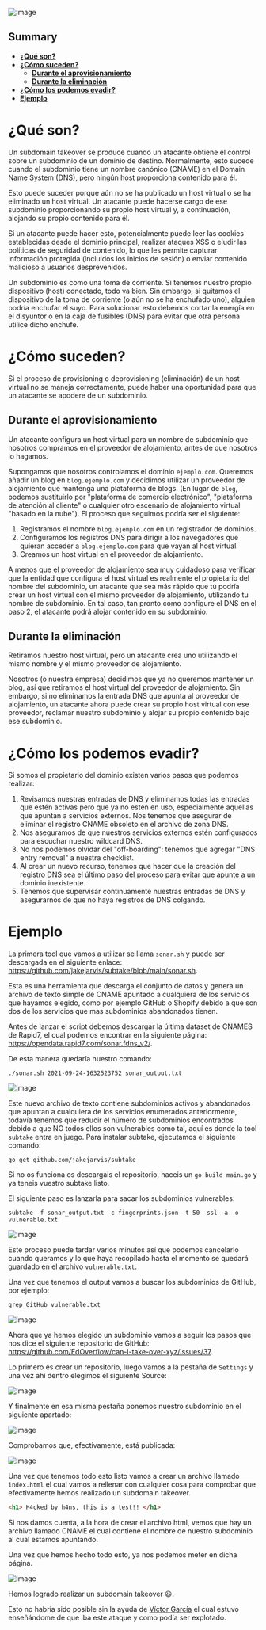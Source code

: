 ![image](https://user-images.githubusercontent.com/88755387/136995469-78ade12b-1603-4ad2-9354-29f6cf90e60b.png)


## __Summary__

- [__¿Qué son?__](#¿Qué-son?)
- [__¿Cómo suceden?__](#¿Cómo-suceden?)
    - [__Durante el aprovisionamiento__](#Durante-el-aprovisionamiento)
    - [__Durante la eliminación__](#Durante-la-eliminación)
- [__¿Cómo los podemos evadir?__](#¿Cómo-los-podemos-evadir?)
- [__Ejemplo__](#Ejemplo)

# __¿Qué son?__

Un subdomain takeover se produce cuando un atacante obtiene el control sobre un subdominio de un dominio de destino. Normalmente, esto sucede cuando el subdominio tiene un nombre canónico (CNAME) en el Domain Name System (DNS), pero ningún host proporciona contenido para él.

Esto puede suceder porque aún no se ha publicado un host virtual o se ha eliminado un host virtual. Un atacante puede hacerse cargo de ese subdominio proporcionando su propio host virtual y, a continuación, alojando su propio contenido para él.

Si un atacante puede hacer esto, potencialmente puede leer las cookies establecidas desde el dominio principal, realizar ataques XSS o eludir las políticas de seguridad de contenido, lo que les permite capturar información protegida (incluidos los inicios de sesión) o enviar contenido malicioso a usuarios desprevenidos.

Un subdominio es como una toma de corriente. Si tenemos nuestro propio dispositivo (host) conectado, todo va bien. Sin embargo, si quitamos el dispositivo de la toma de corriente (o aún no se ha enchufado uno), alguien podría enchufar el suyo. Para solucionar esto debemos cortar la energía en el disyuntor o en la caja de fusibles (DNS) para evitar que otra persona utilice dicho enchufe.

# __¿Cómo suceden?__

Si el proceso de provisioning o deprovisioning (eliminación) de un host virtual no se maneja correctamente, puede haber una oportunidad para que un atacante se apodere de un subdominio.

## __Durante el aprovisionamiento__

Un atacante configura un host virtual para un nombre de subdominio que nosotros compramos en el proveedor de alojamiento, antes de que nosotros lo hagamos.

Supongamos que nosotros controlamos el dominio `ejemplo.com`. Queremos añadir un blog en `blog.ejemplo.com` y decidimos utilizar un proveedor de alojamiento que mantenga una plataforma de blogs. (En lugar de `blog`, podemos sustituirlo por "plataforma de comercio electrónico", "plataforma de atención al cliente" o cualquier otro escenario de alojamiento virtual "basado en la nube"). El proceso que seguimos podría ser el siguiente:

1. Registramos el nombre `blog.ejemplo.com` en un registrador de dominios.
2. Configuramos los registros DNS para dirigir a los navegadores que quieran acceder a `blog.ejemplo.com` para que vayan al host virtual.
3. Creamos un host virtual en el proveedor de alojamiento.

A menos que el proveedor de alojamiento sea muy cuidadoso para verificar que la entidad que configura el host virtual es realmente el propietario del nombre del subdominio, un atacante que sea más rápido que tú podría crear un host virtual con el mismo proveedor de alojamiento, utilizando tu nombre de subdominio. En tal caso, tan pronto como configure el DNS en el paso 2, el atacante podrá alojar contenido en su subdominio.

## __Durante la eliminación__

Retiramos nuestro host virtual, pero un atacante crea uno utilizando el mismo nombre y el mismo proveedor de alojamiento.

Nosotros (o nuestra empresa) decidimos que ya no queremos mantener un blog, así que retiramos el host virtual del proveedor de alojamiento. Sin embargo, si no eliminamos la entrada DNS que apunta al proveedor de alojamiento, un atacante ahora puede crear su propio host virtual con ese proveedor, reclamar nuestro subdominio y alojar su propio contenido bajo ese subdominio.

# __¿Cómo los podemos evadir?__

Si somos el propietario del dominio existen varios pasos que podemos realizar:

1. Revisamos nuestras entradas de DNS y eliminamos todas las entradas que estén activas pero que ya no estén en uso, especialmente aquellas que apuntan a servicios externos. Nos tenemos que asegurar de eliminar el registro CNAME obsoleto en el archivo de zona DNS.
2. Nos aseguramos de que nuestros servicios externos estén configurados para escuchar nuestro wildcard DNS.
3. No nos podemos olvidar del "off-boarding": tenemos que agregar "DNS entry removal" a nuestra checklist.
4. Al crear un nuevo recurso, tenemos que hacer que la creación del registro DNS sea el último paso del proceso para evitar que apunte a un dominio inexistente.
5. Tenemos que supervisar continuamente nuestras entradas de DNS y asegurarnos de que no haya registros de DNS colgando.

# __Ejemplo__

La primera tool que vamos a utilizar se llama `sonar.sh` y puede ser descargada en el siguiente enlace: https://github.com/jakejarvis/subtake/blob/main/sonar.sh.

Esta es una herramienta que descarga el conjunto de datos y genera un archivo de texto simple de CNAME apuntado a cualquiera de los servicios que hayamos elegido, como por ejemplo GitHub o Shopify debido a que son dos de los servicios que mas subdominios abandonados tienen.

Antes de lanzar el script debemos descargar la última dataset de CNAMES de Rapid7, el cual podemos encontrar en la siguiente página: https://opendata.rapid7.com/sonar.fdns_v2/.

De esta manera quedaría nuestro comando:

```
./sonar.sh 2021-09-24-1632523752 sonar_output.txt
```

![image](https://user-images.githubusercontent.com/88755387/137013100-1d993f09-9d5b-4579-bfc0-0a7bae9968c5.png)

Este nuevo archivo de texto contiene subdominios activos y abandonados que apuntan a cualquiera de los servicios enumerados anteriormente, todavía tenemos que reducir el número de subdominios encontrados debido a que NO todos ellos son vulnerables como tal, aquí es donde la tool `subtake` entra en juego. Para instalar subtake, ejecutamos el siguiente comando:

```
go get github.com/jakejarvis/subtake
```

Si no os funciona os descargais el repositorio, haceis un `go build main.go` y ya teneis vuestro subtake listo. 

El siguiente paso es lanzarla para sacar los subdominios vulnerables:

```
subtake -f sonar_output.txt -c fingerprints.json -t 50 -ssl -a -o vulnerable.txt
```

![image](https://user-images.githubusercontent.com/88755387/137014792-264bdbea-b529-4115-b295-806c46543ca9.png)


Este proceso puede tardar varios minutos así que podemos cancelarlo cuando queramos y lo que haya recopilado hasta el momento se quedará guardado en el archivo `vulnerable.txt`.

Una vez que tenemos el output vamos a buscar los subdominios de GitHub, por ejemplo:

```
grep GitHub vulnerable.txt
```

![image](https://user-images.githubusercontent.com/88755387/137022026-c3355be0-43f8-42b6-94fc-9519bf470f12.png)


Ahora que ya hemos elegido un subdominio vamos a seguir los pasos que nos dice el siguiente repositorio de GitHub: https://github.com/EdOverflow/can-i-take-over-xyz/issues/37.

Lo primero es crear un repositorio, luego vamos a la pestaña de `Settings` y una vez ahí dentro elegimos el siguiente Source:

![image](https://user-images.githubusercontent.com/88755387/137022158-48200ed7-f00d-4e6a-9ba4-1cd7a8d2c09a.png)

Y finalmente en esa misma pestaña ponemos nuestro subdominio en el siguiente apartado:

![image](https://user-images.githubusercontent.com/88755387/137022317-38433f51-0e5e-405c-95e5-76afae5de7bb.png)

Comprobamos que, efectivamente, está publicada:

![image](https://user-images.githubusercontent.com/88755387/137023222-cb8c0616-a568-4cd1-a290-5257ee6ac963.png)

Una vez que tenemos todo esto listo vamos a crear un archivo llamado `index.html` el cual vamos a rellenar con cualquier cosa para comprobar que efectivamente hemos realizado un subdomain takeover.

```html
<h1> H4cked by h4ns, this is a test!! </h1>
```

Si nos damos cuenta, a la hora de crear el archivo html, vemos que hay un archivo llamado CNAME el cual contiene el nombre de nuestro subdominio al cual estamos apuntando.

Una vez que hemos hecho todo esto, ya nos podemos meter en dicha página.

![image](https://user-images.githubusercontent.com/88755387/137023496-de0c6f85-ddbd-457d-9821-28386963b90b.png)

Hemos logrado realizar un subdomain takeover :laughing:.

Esto no habría sido posible sin la ayuda de [Víctor García](https://twitter.com/takito1812) el cual estuvo enseñándome de que iba este ataque y como podía ser explotado.























